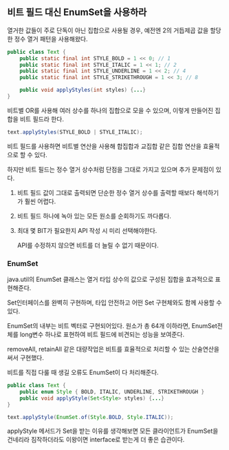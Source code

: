 ## 비트 필드 대신 EnumSet을 사용하라

열거한 값들이 주로 단독이 아닌 집합으로 사용될 경우, 예전엔 2의 거듭제곱 값을 할당한 정수 열거 패턴을 사용해왔다.

```java
public class Text {
    public static final int STYLE_BOLD = 1 << 0; // 1
    public static final int STYLE_ITALIC = 1 << 1; // 2
    public static final int STYLE_UNDERLINE = 1 << 2; // 4
    public static final int STYLE_STRIKETHROUGH = 1 << 3; // 8

    public void applyStyles(int styles) {...}
}
```

비트별 OR를 사용해 여러 상수를 하나의 집합으로 모을 수 있으며, 이렇게 만들어진 집합을 비트 필드라 한다.

```java
text.applyStyles(STYLE_BOLD | STYLE_ITALIC);
```

비트 필드를 사용하면 비트별 연산을 사용해 합집합과 교집합 같은 집합 연산을 효율적으로 할 수 있다.

하지만 비트 필드는 정수 열거 상수처럼 단점을 그대로 가지고 있으며 추가 문제점이 있다.

1. 비트 필드 값이 그대로 출력되면 단순한 정수 열거 상수를 출력할 때보다 해석하기가 훨씬 어렵다.

2. 비트 필드 하나에 녹아 있는 모든 원소를 순회하기도 까다롭다.

3. 최대 몇 BIT가 필요한지 API 작성 시 미리 선택해야한다.

    API를 수정하지 않으면 비트를 더 늘릴 수 없기 때문이다.

### EnumSet

java.util의 EnumSet 클래스는 열거 타입 상수의 값으로 구성된 집합을 효과적으로 표현해준다.

Set인터페이스를 완벽히 구현하며, 타입 안전하고 어떤 Set 구현체와도 함께 사용할 수 있다.

EnumSet의 내부는 비트 벡터로 구현되어있다. 원소가 총 64개 이하라면, EnumSet전체를 long변수 하나로 표현하여 비트 필드에 비견되는 성능을 보여준다.

removeAll, retainAll 같은 대량작업은 비트를 효율적으로 처리할 수 있는 산술연산을 써서 구현했다.

비트를 직접 다룰 때 생길 오류도 EnumSet이 다 처리해준다.

```java
public class Text {
    public enum Style { BOLD, ITALIC, UNDERLINE, STRIKETHROUGH }
    public void applyStyle(Set<Style> styles) {...}
}
```

```java
text.applyStyle(EnumSet.of(Style.BOLD, Style.ITALIC));
```

applyStyle 메서드가 Set을 받는 이유를 생각해보면 모든 클라이언트가 EnumSet을 건네리라 짐작하더라도 이왕이면 interface로 받는게 더 좋은 습관이다.